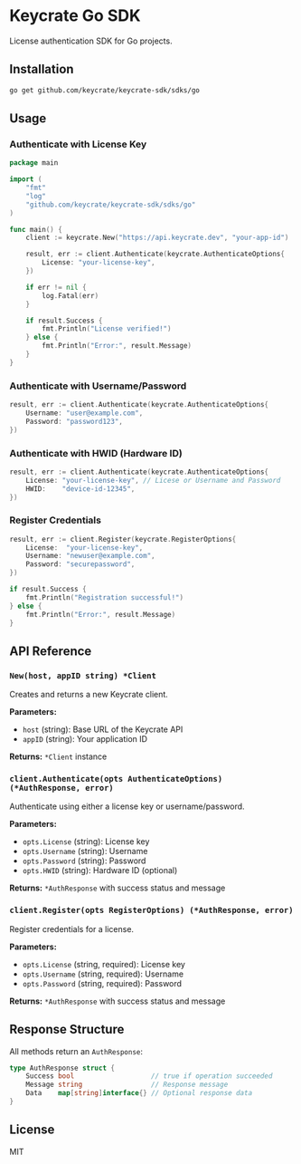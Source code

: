# Keycrate Go SDK

License authentication SDK for Go projects.

## Installation

```bash
go get github.com/keycrate/keycrate-sdk/sdks/go
```

## Usage

### Authenticate with License Key

```go
package main

import (
	"fmt"
	"log"
	"github.com/keycrate/keycrate-sdk/sdks/go"
)

func main() {
	client := keycrate.New("https://api.keycrate.dev", "your-app-id")

	result, err := client.Authenticate(keycrate.AuthenticateOptions{
		License: "your-license-key",
	})

	if err != nil {
		log.Fatal(err)
	}

	if result.Success {
		fmt.Println("License verified!")
	} else {
		fmt.Println("Error:", result.Message)
	}
}
```

### Authenticate with Username/Password

```go
result, err := client.Authenticate(keycrate.AuthenticateOptions{
	Username: "user@example.com",
	Password: "password123",
})
```

### Authenticate with HWID (Hardware ID)

```go
result, err := client.Authenticate(keycrate.AuthenticateOptions{
	License: "your-license-key", // Licese or Username and Password
	HWID:    "device-id-12345",
})
```

### Register Credentials

```go
result, err := client.Register(keycrate.RegisterOptions{
	License:  "your-license-key",
	Username: "newuser@example.com",
	Password: "securepassword",
})

if result.Success {
	fmt.Println("Registration successful!")
} else {
	fmt.Println("Error:", result.Message)
}
```

## API Reference

### `New(host, appID string) *Client`

Creates and returns a new Keycrate client.

**Parameters:**

-   `host` (string): Base URL of the Keycrate API
-   `appID` (string): Your application ID

**Returns:** `*Client` instance

### `client.Authenticate(opts AuthenticateOptions) (*AuthResponse, error)`

Authenticate using either a license key or username/password.

**Parameters:**

-   `opts.License` (string): License key
-   `opts.Username` (string): Username
-   `opts.Password` (string): Password
-   `opts.HWID` (string): Hardware ID (optional)

**Returns:** `*AuthResponse` with success status and message

### `client.Register(opts RegisterOptions) (*AuthResponse, error)`

Register credentials for a license.

**Parameters:**

-   `opts.License` (string, required): License key
-   `opts.Username` (string, required): Username
-   `opts.Password` (string, required): Password

**Returns:** `*AuthResponse` with success status and message

## Response Structure

All methods return an `AuthResponse`:

```go
type AuthResponse struct {
	Success bool                   // true if operation succeeded
	Message string                 // Response message
	Data    map[string]interface{} // Optional response data
}
```

## License

MIT
